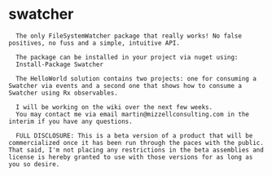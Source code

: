 # swatcher
      The only FileSystemWatcher package that really works! No false positives, no fuss and a simple, intuitive API.
      
      The package can be installed in your project via nuget using:
      Install-Package Swatcher
      
      The HelloWorld solution contains two projects: one for consuming a Swatcher via events and a second one that shows how to consume a Swatcher using Rx observables.
      
      I will be working on the wiki over the next few weeks.
      You may contact me via email martin@mizzellconsulting.com in the interim if you have any questions.
      
      FULL DISCLOSURE: This is a beta version of a product that will be commercialized once it has been run through the paces with the public. That said, I'm not placing any restrictions in the beta assemblies and license is hereby granted to use with those versions for as long as you so desire.
      
      
